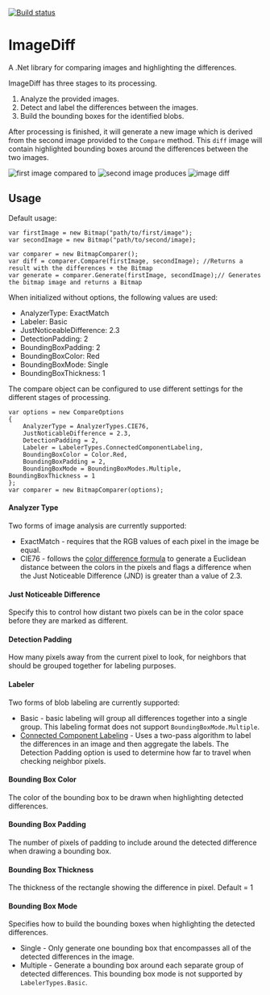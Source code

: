 [![Build status](https://ci.appveyor.com/api/projects/status/qg5rrd1rc1ioetum?svg=true)](https://ci.appveyor.com/project/RichClement/imagediff)

ImageDiff
==========

A .Net library for comparing images and highlighting the differences.

ImageDiff has three stages to its processing.
 
1. Analyze the provided images.
2. Detect and label the differences between the images.
3. Build the bounding boxes for the identified blobs.

After processing is finished, it will generate a new image which is derived from the second image provided to the `Compare` method. This `diff` image will contain highlighted bounding boxes around the differences between the two images.

![first image](/docs/images/firstImage.png) compared to ![second image](/docs/images/secondImage.png) produces 
![image diff](/docs/images/diffImage.png)

Usage
-----

Default usage:

    var firstImage = new Bitmap("path/to/first/image");
    var secondImage = new Bitmap("path/to/second/image);

    var comparer = new BitmapComparer();
    var diff = comparer.Compare(firstImage, secondImage); //Returns a result with the differences + the Bitmap
    var generate = comparer.Generate(firstImage, secondImage);// Generates the bitmap image and returns a Bitmap

When initialized without options, the following values are used:

- AnalyzerType: ExactMatch
- Labeler: Basic
- JustNoticeableDifference: 2.3
- DetectionPadding: 2
- BoundingBoxPadding: 2
- BoundingBoxColor: Red
- BoundingBoxMode: Single
- BoundingBoxThickness: 1


The compare object can be configured to use different settings for the different stages of processing.

    var options = new CompareOptions 
    {
		AnalyzerType = AnalyzerTypes.CIE76,
        JustNoticableDifference = 2.3,
        DetectionPadding = 2,
        Labeler = LabelerTypes.ConnectedComponentLabeling,
        BoundingBoxColor = Color.Red,
        BoundingBoxPadding = 2,
        BoundingBoxMode = BoundingBoxModes.Multiple,
	BoundingBoxThickness = 1 
    };
    var comparer = new BitmapComparer(options);

#### Analyzer Type
Two forms of image analysis are currently supported:

- ExactMatch - requires that the RGB values of each pixel in the image be equal.
- CIE76 - follows the [color difference formula](http://en.wikipedia.org/wiki/Color_difference "color difference formula") to generate a Euclidean distance between the colors in the pixels and flags a difference when the Just Noticeable Difference (JND) is greater than a value of 2.3.

#### Just Noticeable Difference
Specify this to control how distant two pixels can be in the color space before they are marked as different.

#### Detection Padding
How many pixels away from the current pixel to look, for neighbors that should be grouped together for labeling purposes.

#### Labeler
Two forms of blob labeling are currently supported:

- Basic - basic labeling will group all differences together into a single group. This labeling format does not support `BoundingBoxMode.Multiple`.
- [Connected Component Labeling](http://en.wikipedia.org/wiki/Connected-component_labeling "Connected Component Labeling") - Uses a two-pass algorithm to label the differences in an image and then aggregate the labels. The Detection Padding option is used to determine how far to travel when checking neighbor pixels.

#### Bounding Box Color
The color of the bounding box to be drawn when highlighting detected differences.

#### Bounding Box Padding
The number of pixels of padding to include around the detected difference when drawing a bounding box.

#### Bounding Box Thickness
The thickness of the rectangle showing the difference in pixel. Default = 1


#### Bounding Box Mode
Specifies how to build the bounding boxes when highlighting the detected differences.

- Single - Only generate one bounding box that encompasses all of the detected differences in the image.
- Multiple - Generate a bounding box around each separate group of detected differences. This bounding box mode is not supported by `LabelerTypes.Basic`.
